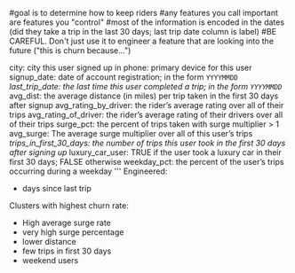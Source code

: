 #goal is to determine how to keep riders
#any features you call important are features you "control"
#most of the information is encoded in the dates (did they take a trip in the last 30 days; last trip date column is label)
#BE CAREFUL. Don't just use it to engineer a feature that are looking into the future ("this is churn because...")

city: city this user signed up in
phone: primary device for this user
signup_date: date of account registration; in the form `YYYYMMDD`
*last_trip_date: the last time this user completed a trip; in the form `YYYYMMDD`*
avg_dist: the average distance (in miles) per trip taken in the first 30 days after signup
avg_rating_by_driver: the rider’s average rating over all of their trips
avg_rating_of_driver: the rider’s average rating of their drivers over all of their trips
surge_pct: the percent of trips taken with surge multiplier > 1
avg_surge: The average surge multiplier over all of this user’s trips
*trips_in_first_30_days: the number of trips this user took in the first 30 days after signing up*
luxury_car_user: TRUE if the user took a luxury car in their first 30 days; FALSE otherwise
weekday_pct: the percent of the user’s trips occurring during a weekday
'''
Engineered:
 - days since last trip


Clusters with highest churn rate:
 - High average surge rate
 - very high surge percentage
 - lower distance
 - few trips in first 30 days
 - weekend users
